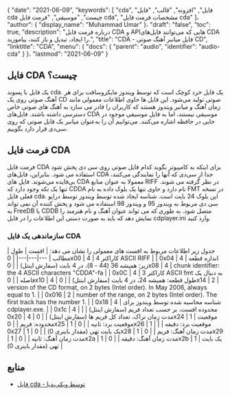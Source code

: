 {
  "date": "2021-06-09",
  "keywords": [
"cda",
"فایل",
"افزونه",
"قالب",
"فایل cda چیست",
"موسیقی",
"فرمت فایل cda",
"مشخصات فرمت فایل cda"
]،
  "author": {
    "display_name": "Muhammad Umar"
}،
  "draft": "false",
  "toc": true,
  "description": "درباره فرمت فایل CDA و APIهایی که می‌توانند فایل‌های CDA را ایجاد، تبدیل و باز کنند، بیاموزید.",
  "title": "CDA - فایل میانبر آهنگ صوتی CD",
  "linktitle": "CDA",
  "menu": {
    "docs": {
      "parent": "audio",
      "identifier": "audio-cda"
}
}،
  "lastmod": "2021-06-09"
}

## فایل CDA چیست؟

یک فایل با پسوند cda. یک فایل خرد کوچک است که توسط ویندوز مایکروسافت برای هر آهنگ صوتی روی یک CD صوتی تولید می‌شود. این فایل ها حاوی اطلاعات معمولی مانند زمان آهنگ و میانبر ویندوز هستند که کاربران را قادر می سازد به آهنگ های صوتی خاص دسترسی داشته باشند. فایل‌های CDA موسیقی نیستند، اما به فایل موسیقی موجود در جایی در حافظه اشاره می‌کنند. می‌توانیم آن را به‌عنوان میانبر یک فایل صوتی که روی سی‌دی قرار دارد بگوییم.

## فرمت فایل CDA

فرمت فایل CDA برای اینکه به کامپیوتر بگوید کدام فایل صوتی روی سی دی پخش شود استفاده می شود. بنابراین، فایل‌های CDA جدا از سی‌دی که آنها را نمایندگی می‌کنند، بی‌فایده می‌شوند. فایل های CDA معمولا به عنوان منابع RIFF در نظر گرفته می شوند. تنها یک تکه وجود دارد که CDDA نام دارد و حاوی تنها یک بلوک داده به نام FMT در نسخه فعلی فایل cda. این بلوک 24 بایت است. شناسه ایجاد شده توسط ویندوز توسط درایو سی دی مربوط به ویندوز 95 و ویندوز 98 استفاده می شود و پخش کننده آن نمی تواند به FreeDB یا CDDB متصل شود. به طوری که می تواند عنوان آهنگ و نام هنرمند را نمایش دهد که باید به صورت دستی این اطلاعات را در فایل cdplayer.ini وارد کنید.

### سازماندهی یک فایل CDA

جدول زیر اطلاعات مربوط به افست های معمولی را نشان می دهد:
| افست | طول | مطالب |
---|---|---|
| 0x00 | 4 | 4 کاراکتر ASCII RIFF |
| 0x04 | 4 | اندازه قطعه زیر: همیشه 36 (44 - 8)، در 4 بایت (سفارش اینتل) |
| 0x08 | 4 | chunk identifier: the 4 ASCII characters "CDDA"-fa |
| 0x0C | 4 | 3 کاراکتر ASCII fmt به دنبال یک فاصله |
| 0x10 | 4 | طول قطعه: همیشه 24، در 4 بایت (سفارش اینتل) |
| 0x14 | 2 | version of the CD format, on 2 bytes (Intel order). In May 2006, always equal to 1. |
| 0x016 | 2 | number of the range, on 2 bytes (Intel order). The first track has the number 1. |
| 0x18 | 4 | شناسه محاسبه شده توسط ویندوز برای cdplayer.exe. |
| 0x1c | 4 | محدوده افست، بر حسب تعداد فریم (سفارش اینتل) |
| 0x20 | 4 | مدت زمان تراک، تعداد کل فریم ها (سفارش اینتل) |
| 0x24 | 1 | موقعیت محدوده: فریم |
| 0x25 | 1 | موقعیت برد: ثانیه |
| 0x26 | 1 | موقعیت برد: دقیقه |
| 0x27 | 1 | یک بایت تهی (مقدار باینری 0) |
| 0x28 | 1 | مدت زمان آهنگ: فریم |
| 0x29 | 1 | مدت زمان آهنگ: ثانیه |
| 0x2a | 1 | مدت زمان آهنگ: دقیقه |
| 0x2b | 1 | یک بایت تهی (مقدار باینری 0) |

## منابع

* [فایل cda - توسط ویکی‌پدیا](https://en.wikipedia.org/wiki/.cda_file)


